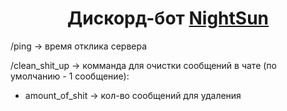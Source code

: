 <h1 align="center">Дискорд-бот <a href="https://discord.gg/qQfxTnm8rc" target="_blank">NightSun</a></h1>

/ping -> время отклика сервера

/clean_shit_up -> комманда для очистки сообщений в чате (по умолчанию - 1 сообщение):

- amount_of_shit -> кол-во сообщений для удаления



